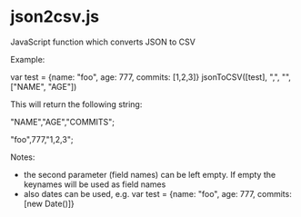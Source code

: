 json2csv.js
===========

JavaScript function which converts JSON to CSV

Example:

var test = {name: "foo", age: 777, commits: [1,2,3]}
jsonToCSV([test], ",", "", ["NAME", "AGE"])

This will return the following string:


"NAME","AGE","COMMITS";

"foo",777,"1,2,3";


Notes:
* the second parameter (field names) can be left empty. If empty the keynames will be used as field names
* also dates can be used, e.g. var test = {name: "foo", age: 777, commits: [new Date()]}
